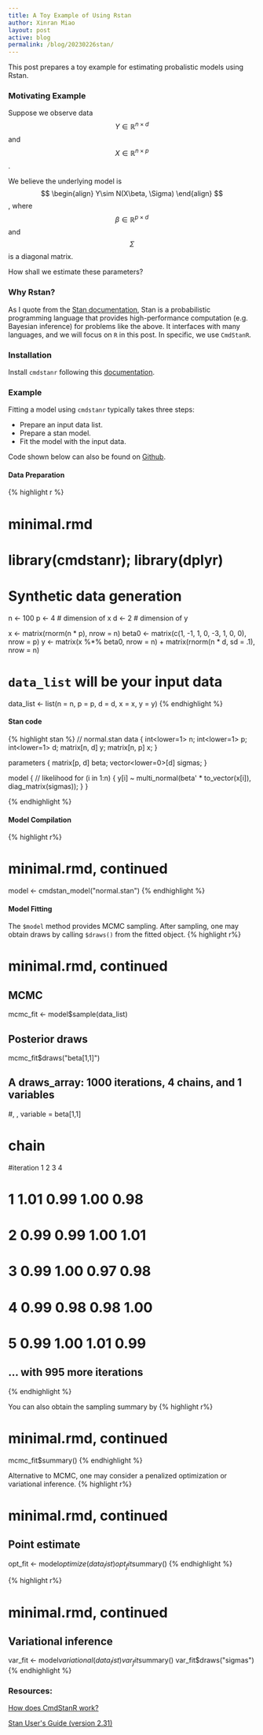 ```yaml
---
title: A Toy Example of Using Rstan
author: Xinran Miao
layout: post
active: blog
permalink: /blog/20230226stan/
---
```


This post prepares a toy example for estimating probalistic models using Rstan.

### Motivating Example
Suppose we observe data 
$$
Y \in\mathbb{R}^{n\times d}$$
and $$
X\in \mathbb{R}^{n\times p}
$$.


We believe the underlying model is
$$
\begin{align}
Y\sim N(X\beta, \Sigma)
\end{align}
$$,
where $$\beta\in\mathbb{R}^{p\times d}$$ and $$\Sigma$$ is a diagonal matrix.

How shall we estimate these parameters?

### Why Rstan?
As I quote from the [Stan documentation](https://mc-stan.org), Stan is a probabilistic programming language that provides high-performance computation (e.g. Bayesian inference) for problems like the above. It interfaces with many languages, and we will focus on `R` in this post. In specific, we use `CmdStanR`.

### Installation
Install `cmdstanr` following this [documentation](https://mc-stan.org/cmdstanr/).


### Example
Fitting a model using `cmdstanr` typically takes three steps:
* Prepare an input data list.
* Prepare a stan model.
* Fit the model with the input data.


Code shown below can also be found on [Github](https://github.com/XinranMiao/stan_example/tree/master/minimal).

#### Data Preparation

{% highlight r %}
# minimal.rmd
# library(cmdstanr); library(dplyr)

# Synthetic data generation
n <- 100
p <- 4 # dimension of x
d <- 2 # dimension of y

x <- matrix(rnorm(n * p), nrow = n)
beta0 <- matrix(c(1, -1, 1, 0, -3, 1, 0, 0), nrow = p)
y <- matrix(x %*% beta0, nrow = n) + matrix(rnorm(n * d, sd = .1), nrow = n)

# `data_list` will be your input data
data_list <- list(n = n, p = p, d = d,
                  x = x, y = y)
{% endhighlight %}





#### Stan code
{% highlight stan %}
// normal.stan
data {
  int<lower=1> n;
  int<lower=1> p;
  int<lower=1> d;
  matrix[n, d] y;
  matrix[n, p] x;
}

parameters {
  matrix[p, d] beta;
  vector<lower=0>[d] sigmas;
}

model {
  // likelihood
  for (i in 1:n) {
    y[i] ~ multi_normal(beta' * to_vector(x[i]), diag_matrix(sigmas));
  }
}

{% endhighlight %}

#### Model Compilation

{% highlight r%}
# minimal.rmd, continued
model <- cmdstan_model("normal.stan")
{% endhighlight %}


#### Model Fitting
The `$model` method provides MCMC sampling. After sampling, one may obtain draws by calling `$draws()` from the fitted object.
{% highlight r%}
# minimal.rmd, continued
## MCMC
mcmc_fit <- model$sample(data_list)
## Posterior draws
mcmc_fit$draws("beta[1,1]")

## A draws_array: 1000 iterations, 4 chains, and 1 variables
#, , variable = beta[1,1]

#         chain
#iteration    1    2    3    4
#        1 1.01 0.99 1.00 0.98
#        2 0.99 0.99 1.00 1.01
#        3 0.99 1.00 0.97 0.98
#        4 0.99 0.98 0.98 1.00
#        5 0.99 1.00 1.01 0.99

## ... with 995 more iterations
{% endhighlight %}


You can also obtain the sampling summary by
{% highlight r%}
# minimal.rmd, continued
mcmc_fit$summary()
{% endhighlight %}






Alternative to MCMC, one may consider a penalized optimization or variational inference.
{% highlight r%}
# minimal.rmd, continued
## Point estimate
opt_fit <- model$optimize(data_list)
opt_fit$summary()
{% endhighlight %}



{% highlight r%}
# minimal.rmd, continued
## Variational inference
var_fit <- model$variational(data_list)
var_fit$summary()
var_fit$draws("sigmas")
{% endhighlight %}


### Resources:

[How does CmdStanR work?](https://mc-stan.org/cmdstanr/articles/cmdstanr-internals.html)

[Stan User's Guide (version 2.31)](https://mc-stan.org/docs/stan-users-guide/index.html)
